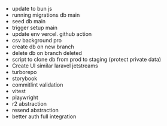 - update to bun js
- running migrations db main
- seed db main
- trigger setup main
- update env vercel. github action
- csv background pro
- create db on new branch
- delete db on branch deleted
- script to clone db from prod to staging (protect private data)
- Create UI similar laravel jetstreams
- turborepo
- storybook
- commitlint validation
- vitest
- playwright
- r2 abstraction
- resend abstraction
- better auth full integration
